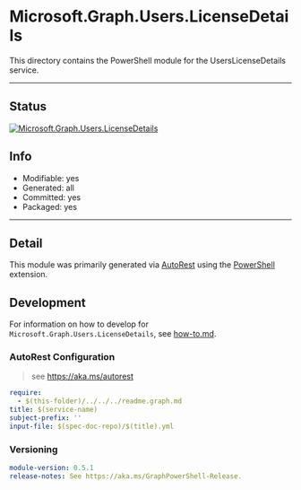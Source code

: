 <!-- region Generated -->
# Microsoft.Graph.Users.LicenseDetails
This directory contains the PowerShell module for the UsersLicenseDetails service.

---
## Status
[![Microsoft.Graph.Users.LicenseDetails](https://img.shields.io/powershellgallery/v/Microsoft.Graph.Users.LicenseDetails.svg?style=flat-square&label=Microsoft.Graph.Users.LicenseDetails "Microsoft.Graph.Users.LicenseDetails")](https://www.powershellgallery.com/packages/Microsoft.Graph.Users.LicenseDetails/)

## Info
- Modifiable: yes
- Generated: all
- Committed: yes
- Packaged: yes

---
## Detail
This module was primarily generated via [AutoRest](https://github.com/Azure/autorest) using the [PowerShell](https://github.com/Azure/autorest.powershell) extension.

## Development
For information on how to develop for `Microsoft.Graph.Users.LicenseDetails`, see [how-to.md](how-to.md).
<!-- endregion -->

### AutoRest Configuration

> see https://aka.ms/autorest

``` yaml
require:
  - $(this-folder)/../../../readme.graph.md
title: $(service-name)
subject-prefix: ''
input-file: $(spec-doc-repo)/$(title).yml
```
### Versioning

``` yaml
module-version: 0.5.1
release-notes: See https://aka.ms/GraphPowerShell-Release.
```

